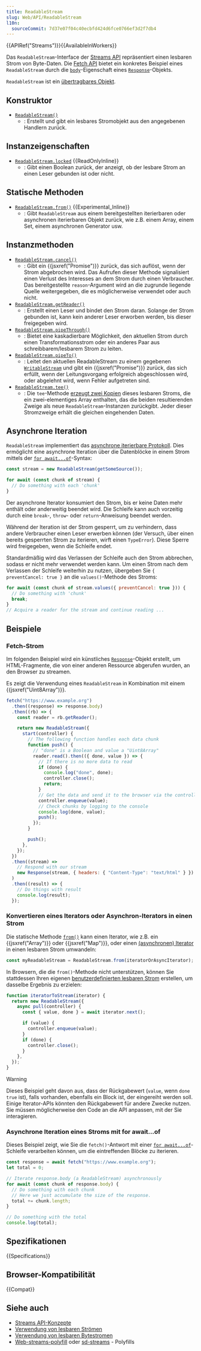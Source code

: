 ```yaml
---
title: ReadableStream
slug: Web/API/ReadableStream
l10n:
  sourceCommit: 7d37e07f04c40ecbfd424d6fce0766ef3d2f7db4
---
```


{{APIRef("Streams")}}{{AvailableInWorkers}}

Das `ReadableStream`-Interface der [Streams API](/de/docs/Web/API/Streams_API) repräsentiert einen lesbaren Strom von Byte-Daten. Die [Fetch API](/de/docs/Web/API/Fetch_API) bietet ein konkretes Beispiel eines `ReadableStream` durch die [`body`](/de/docs/Web/API/Response/body)-Eigenschaft eines [`Response`](/de/docs/Web/API/Response)-Objekts.

`ReadableStream` ist ein [übertragbares Objekt](/de/docs/Web/API/Web_Workers_API/Transferable_objects).

## Konstruktor

- [`ReadableStream()`](/de/docs/Web/API/ReadableStream/ReadableStream)
  - : Erstellt und gibt ein lesbares Stromobjekt aus den angegebenen Handlern zurück.

## Instanzeigenschaften

- [`ReadableStream.locked`](/de/docs/Web/API/ReadableStream/locked) {{ReadOnlyInline}}
  - : Gibt einen Boolean zurück, der anzeigt, ob der lesbare Strom an einen Leser gebunden ist oder nicht.

## Statische Methoden

- [`ReadableStream.from()`](/de/docs/Web/API/ReadableStream/from_static) {{Experimental_Inline}}
  - : Gibt `ReadableStream` aus einem bereitgestellten iterierbaren oder asynchronen iterierbaren Objekt zurück, wie z.B. einem Array, einem Set, einem asynchronen Generator usw.

## Instanzmethoden

- [`ReadableStream.cancel()`](/de/docs/Web/API/ReadableStream/cancel)
  - : Gibt ein {{jsxref("Promise")}} zurück, das sich auflöst, wenn der Strom abgebrochen wird. Das Aufrufen dieser Methode signalisiert einen Verlust des Interesses an dem Strom durch einen Verbraucher. Das bereitgestellte `reason`-Argument wird an die zugrunde liegende Quelle weitergegeben, die es möglicherweise verwendet oder auch nicht.
- [`ReadableStream.getReader()`](/de/docs/Web/API/ReadableStream/getReader)
  - : Erstellt einen Leser und bindet den Strom daran. Solange der Strom gebunden ist, kann kein anderer Leser erworben werden, bis dieser freigegeben wird.
- [`ReadableStream.pipeThrough()`](/de/docs/Web/API/ReadableStream/pipeThrough)
  - : Bietet eine kaskadierbare Möglichkeit, den aktuellen Strom durch einen Transformationsstrom oder ein anderes Paar aus schreibbarem/lesbarem Strom zu leiten.
- [`ReadableStream.pipeTo()`](/de/docs/Web/API/ReadableStream/pipeTo)
  - : Leitet den aktuellen ReadableStream zu einem gegebenen [`WritableStream`](/de/docs/Web/API/WritableStream) und gibt ein {{jsxref("Promise")}} zurück, das sich erfüllt, wenn der Leitungsvorgang erfolgreich abgeschlossen wird, oder abgelehnt wird, wenn Fehler aufgetreten sind.
- [`ReadableStream.tee()`](/de/docs/Web/API/ReadableStream/tee)
  - : Die `tee`-Methode [erzeugt zwei Kopien](https://streams.spec.whatwg.org/#tee-a-readable-stream) dieses lesbaren Stroms, die ein zwei-elementiges Array enthalten, das die beiden resultierenden Zweige als neue `ReadableStream`-Instanzen zurückgibt. Jeder dieser Stromzweige erhält die gleichen eingehenden Daten.

## Asynchrone Iteration

`ReadableStream` implementiert das [asynchrone iterierbare Protokoll](/de/docs/Web/JavaScript/Reference/Iteration_protocols#the_async_iterator_and_async_iterable_protocols).
Dies ermöglicht eine asynchrone Iteration über die Datenblöcke in einem Strom mittels der [`for await...of`](/de/docs/Web/JavaScript/Reference/Statements/for-await...of)-Syntax:

```js
const stream = new ReadableStream(getSomeSource());

for await (const chunk of stream) {
  // Do something with each 'chunk'
}
```

Der asynchrone Iterator konsumiert den Strom, bis er keine Daten mehr enthält oder anderweitig beendet wird.
Die Schleife kann auch vorzeitig durch eine `break`-, `throw`- oder `return`-Anweisung beendet werden.

Während der Iteration ist der Strom gesperrt, um zu verhindern, dass andere Verbraucher einen Leser erwerben können (der Versuch, über einen bereits gesperrten Strom zu iterieren, wirft einen `TypeError`).
Diese Sperre wird freigegeben, wenn die Schleife endet.

Standardmäßig wird das Verlassen der Schleife auch den Strom abbrechen, sodass er nicht mehr verwendet werden kann.
Um einen Strom nach dem Verlassen der Schleife weiterhin zu nutzen, übergeben Sie `{ preventCancel: true }` an die `values()`-Methode des Stroms:

```js
for await (const chunk of stream.values({ preventCancel: true })) {
  // Do something with 'chunk'
  break;
}
// Acquire a reader for the stream and continue reading ...
```

## Beispiele

### Fetch-Strom

Im folgenden Beispiel wird ein künstliches [`Response`](/de/docs/Web/API/Response)-Objekt erstellt, um HTML-Fragmente, die von einer anderen Ressource abgerufen wurden, an den Browser zu streamen.

Es zeigt die Verwendung eines `ReadableStream` in Kombination mit einem {{jsxref("Uint8Array")}}.

```js
fetch("https://www.example.org")
  .then((response) => response.body)
  .then((rb) => {
    const reader = rb.getReader();

    return new ReadableStream({
      start(controller) {
        // The following function handles each data chunk
        function push() {
          // "done" is a Boolean and value a "Uint8Array"
          reader.read().then(({ done, value }) => {
            // If there is no more data to read
            if (done) {
              console.log("done", done);
              controller.close();
              return;
            }
            // Get the data and send it to the browser via the controller
            controller.enqueue(value);
            // Check chunks by logging to the console
            console.log(done, value);
            push();
          });
        }

        push();
      },
    });
  })
  .then((stream) =>
    // Respond with our stream
    new Response(stream, { headers: { "Content-Type": "text/html" } }).text(),
  )
  .then((result) => {
    // Do things with result
    console.log(result);
  });
```

### Konvertieren eines Iterators oder Asynchron-Iterators in einen Strom

Die statische Methode [`from()`](/de/docs/Web/API/ReadableStream/from_static) kann einen Iterator, wie z.B. ein {{jsxref("Array")}} oder {{jsxref("Map")}}, oder einen [(asynchronen) Iterator](/de/docs/Web/JavaScript/Guide/Iterators_and_generators) in einen lesbaren Strom umwandeln:

```js
const myReadableStream = ReadableStream.from(iteratorOrAsyncIterator);
```

In Browsern, die die `from()`-Methode nicht unterstützen, können Sie stattdessen Ihren eigenen [benutzerdefinierten lesbaren Strom](/de/docs/Web/API/Streams_API/Using_readable_streams#creating_your_own_custom_readable_stream) erstellen, um dasselbe Ergebnis zu erzielen:

```js
function iteratorToStream(iterator) {
  return new ReadableStream({
    async pull(controller) {
      const { value, done } = await iterator.next();

      if (value) {
        controller.enqueue(value);
      }
      if (done) {
        controller.close();
      }
    },
  });
}
```

> [!WARNING]
> Dieses Beispiel geht davon aus, dass der Rückgabewert (`value`, wenn `done` `true` ist), falls vorhanden, ebenfalls ein Block ist, der eingereiht werden soll. Einige Iterator-APIs könnten den Rückgabewert für andere Zwecke nutzen. Sie müssen möglicherweise den Code an die API anpassen, mit der Sie interagieren.

### Asynchrone Iteration eines Stroms mit for await...of

Dieses Beispiel zeigt, wie Sie die `fetch()`-Antwort mit einer [`for await...of`](/de/docs/Web/JavaScript/Reference/Statements/for-await...of)-Schleife verarbeiten können, um die eintreffenden Blöcke zu iterieren.

```js
const response = await fetch("https://www.example.org");
let total = 0;

// Iterate response.body (a ReadableStream) asynchronously
for await (const chunk of response.body) {
  // Do something with each chunk
  // Here we just accumulate the size of the response.
  total += chunk.length;
}

// Do something with the total
console.log(total);
```

## Spezifikationen

{{Specifications}}

## Browser-Kompatibilität

{{Compat}}

## Siehe auch

- [Streams API-Konzepte](/de/docs/Web/API/Streams_API)
- [Verwendung von lesbaren Strömen](/de/docs/Web/API/Streams_API/Using_readable_streams)
- [Verwendung von lesbaren Bytestromen](/de/docs/Web/API/Streams_API/Using_readable_byte_streams)
- [Web-streams-polyfill](https://github.com/MattiasBuelens/web-streams-polyfill) oder [sd-streams](https://github.com/stardazed/sd-streams) - Polyfills
